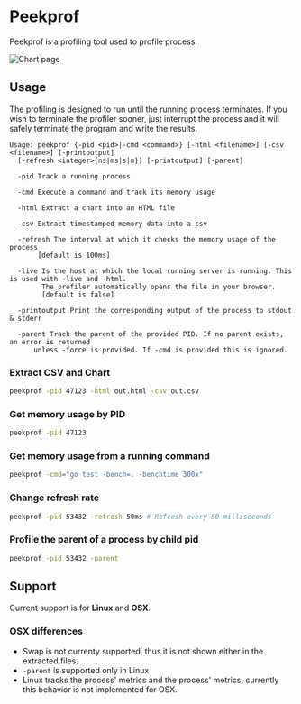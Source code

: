# Peekprof

Peekprof is a profiling tool used to profile process.

![Chart page](https://user-images.githubusercontent.com/9019120/134160444-e0db5160-14a5-460f-8d39-2737e246482d.png)

## Usage

The profiling is designed to run until the running process terminates. If you wish to terminate the profiler sooner, just interrupt the process and it will safely terminate the program and write the results.

```nosyntax
Usage: peekprof {-pid <pid>|-cmd <command>} [-html <filename>] [-csv <filename>] [-printoutput]
  [-refresh <integer>{ns|ms|s|m}] [-printoutput] [-parent]

  -pid Track a running process

  -cmd Execute a command and track its memory usage

  -html Extract a chart into an HTML file

  -csv Extract timestamped memory data into a csv

  -refresh The interval at which it checks the memory usage of the process
       [default is 100ms]
  
  -live Is the host at which the local running server is running. This is used with -live and -html.
        The profiler automatically opens the file in your browser.
        [default is false]

  -printoutput Print the corresponding output of the process to stdout & stderr
  
  -parent Track the parent of the provided PID. If no parent exists, an error is returned
      unless -force is provided. If -cmd is provided this is ignored.
```

### Extract CSV and Chart

```sh
peekprof -pid 47123 -html out.html -csv out.csv
```

### Get memory usage by PID

```sh
peekprof -pid 47123
```

### Get memory usage from a running command

```sh
peekprof -cmd="go test -bench=. -benchtime 300x"
```

### Change refresh rate

```sh
peekprof -pid 53432 -refresh 50ms # Refresh every 50 milliseconds
```

### Profile the parent of a process by child pid

```sh
peekprof -pid 53432 -parent
```

## Support

Current support is for **Linux** and **OSX**.

### OSX differences

- Swap is not currenty supported, thus it is not shown either in the extracted files.
- `-parent` is supported only in Linux
- Linux tracks the process' metrics and the process' metrics, currently this behavior is not implemented for OSX.

